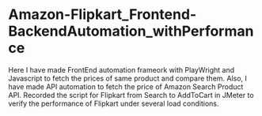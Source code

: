 # Amazon-Flipkart_Frontend-BackendAutomation_withPerformance
Here I have made FrontEnd automation frameork with PlayWright and Javascript to fetch the prices of same product and compare them. Also, I have made API automation to fetch the price of Amazon Search Product API. Recorded the script for Flipkart from Search to AddToCart in JMeter to verify the performance of Flipkart under several load conditions.
